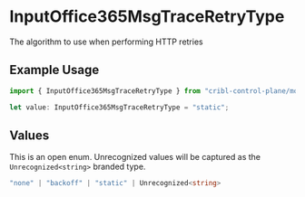 # InputOffice365MsgTraceRetryType

The algorithm to use when performing HTTP retries

## Example Usage

```typescript
import { InputOffice365MsgTraceRetryType } from "cribl-control-plane/models/operations";

let value: InputOffice365MsgTraceRetryType = "static";
```

## Values

This is an open enum. Unrecognized values will be captured as the `Unrecognized<string>` branded type.

```typescript
"none" | "backoff" | "static" | Unrecognized<string>
```